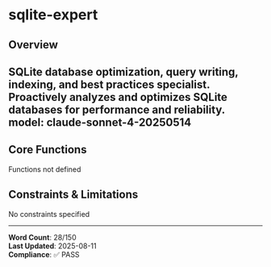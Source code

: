 # sqlite-expert

## Overview

SQLite database optimization, query writing, indexing, and best practices specialist. Proactively analyzes and optimizes SQLite databases for performance and reliability.
model: claude-sonnet-4-20250514
---

## Core Functions

Functions not defined

## Constraints & Limitations

No constraints specified



---
**Word Count**: 28/150  
**Last Updated**: 2025-08-11  
**Compliance**: ✅ PASS